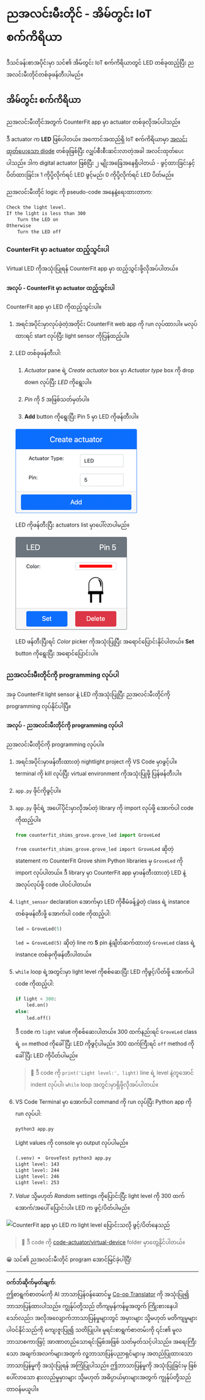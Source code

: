 <!--
CO_OP_TRANSLATOR_METADATA:
{
  "original_hash": "9c640f93263fd9adbfda920739e09feb",
  "translation_date": "2025-08-28T17:26:53+00:00",
  "source_file": "1-getting-started/lessons/3-sensors-and-actuators/virtual-device-actuator.md",
  "language_code": "my"
}
-->
# ညအလင်းမီးတိုင် - အိမ်တွင်း IoT စက်ကိရိယာ

ဒီသင်ခန်းစာအပိုင်းမှာ သင်၏ အိမ်တွင်း IoT စက်ကိရိယာတွင် LED တစ်ခုထည့်ပြီး ညအလင်းမီးတိုင်တစ်ခုဖန်တီးပါမည်။

## အိမ်တွင်း စက်ကိရိယာ

ညအလင်းမီးတိုင်အတွက် CounterFit app မှာ actuator တစ်ခုလိုအပ်ပါသည်။

ဒီ actuator က **LED** ဖြစ်ပါတယ်။ အကောင်အထည်ရှိ IoT စက်ကိရိယာမှာ [အလင်းထုတ်ပေးသော diode](https://wikipedia.org/wiki/Light-emitting_diode) တစ်ခုဖြစ်ပြီး လျှပ်စီးစီးဆင်းလာတဲ့အခါ အလင်းထုတ်ပေးပါသည်။ ဒါက digital actuator ဖြစ်ပြီး ၂ မျိုးအခြေအနေရှိပါတယ် - ဖွင့်ထားခြင်းနှင့် ပိတ်ထားခြင်း။ 1 ကိုပို့လိုက်ရင် LED ဖွင့်မည်၊ 0 ကိုပို့လိုက်ရင် LED ပိတ်မည်။

ညအလင်းမီးတိုင် logic ကို pseudo-code အနေနဲ့ရေးထားတာက:

```output
Check the light level.
If the light is less than 300
    Turn the LED on
Otherwise
    Turn the LED off
```

### CounterFit မှာ actuator ထည့်သွင်းပါ

Virtual LED ကိုအသုံးပြုရန် CounterFit app မှာ ထည့်သွင်းဖို့လိုအပ်ပါတယ်။

#### အလုပ် - CounterFit မှာ actuator ထည့်သွင်းပါ

CounterFit app မှာ LED ကိုထည့်သွင်းပါ။

1. အရင်အပိုင်းမှာလုပ်ခဲ့တဲ့အတိုင်း CounterFit web app ကို run လုပ်ထားပါ။ မလုပ်ထားရင် start လုပ်ပြီး light sensor ကိုပြန်ထည့်ပါ။

1. LED တစ်ခုဖန်တီးပါ:

    1. *Actuator* pane ရဲ့ *Create actuator* box မှာ *Actuator type* box ကို drop down လုပ်ပြီး *LED* ကိုရွေးပါ။

    1. *Pin* ကို *5* အဖြစ်သတ်မှတ်ပါ။

    1. **Add** button ကိုရွေးပြီး Pin 5 မှာ LED ကိုဖန်တီးပါ။

    ![LED settings](../../../../../translated_images/counterfit-create-led.ba9db1c9b8c622a635d6dfae5cdc4e70c2b250635bd4f0601c6cf0bd22b7ba46.my.png)

    LED ကိုဖန်တီးပြီး actuators list မှာပေါ်လာပါမည်။

    ![LED created](../../../../../translated_images/counterfit-led.c0ab02de6d256ad84d9bad4d67a7faa709f0ea83e410cfe9b5561ef0cef30b1c.my.png)

    LED ဖန်တီးပြီးရင် *Color* picker ကိုအသုံးပြုပြီး အရောင်ပြောင်းနိုင်ပါတယ်။ **Set** button ကိုရွေးပြီး အရောင်ပြောင်းပါ။

### ညအလင်းမီးတိုင်ကို programming လုပ်ပါ

အခု CounterFit light sensor နဲ့ LED ကိုအသုံးပြုပြီး ညအလင်းမီးတိုင်ကို programming လုပ်နိုင်ပါပြီ။

#### အလုပ် - ညအလင်းမီးတိုင်ကို programming လုပ်ပါ

ညအလင်းမီးတိုင်ကို programming လုပ်ပါ။

1. အရင်အပိုင်းမှာဖန်တီးထားတဲ့ nightlight project ကို VS Code မှာဖွင့်ပါ။ terminal ကို kill လုပ်ပြီး virtual environment ကိုအသုံးပြုဖို့ ပြန်ဖန်တီးပါ။

1. `app.py` ဖိုင်ကိုဖွင့်ပါ။

1. `app.py` ဖိုင်ရဲ့ အပေါ်ပိုင်းမှာလိုအပ်တဲ့ library ကို import လုပ်ဖို့ အောက်ပါ code ကိုထည့်ပါ။

    ```python
    from counterfit_shims_grove.grove_led import GroveLed
    ```

    `from counterfit_shims_grove.grove_led import GroveLed` ဆိုတဲ့ statement က CounterFit Grove shim Python libraries မှ `GroveLed` ကို import လုပ်ပါတယ်။ ဒီ library မှာ CounterFit app မှာဖန်တီးထားတဲ့ LED နဲ့အလုပ်လုပ်ဖို့ code ပါဝင်ပါတယ်။

1. `light_sensor` declaration အောက်မှာ LED ကိုစီမံခန့်ခွဲတဲ့ class ရဲ့ instance တစ်ခုဖန်တီးဖို့ အောက်ပါ code ကိုထည့်ပါ:

    ```python
    led = GroveLed(5)
    ```

    `led = GroveLed(5)` ဆိုတဲ့ line က **5** pin နဲ့ချိတ်ဆက်ထားတဲ့ `GroveLed` class ရဲ့ instance တစ်ခုကိုဖန်တီးပါတယ်။

1. `while` loop ရဲ့အတွင်းမှာ light level ကိုစစ်ဆေးပြီး LED ကိုဖွင့်/ပိတ်ဖို့ အောက်ပါ code ကိုထည့်ပါ:

    ```python
    if light < 300:
        led.on()
    else:
        led.off()
    ```

    ဒီ code က `light` value ကိုစစ်ဆေးပါတယ်။ 300 ထက်နည်းရင် `GroveLed` class ရဲ့ `on` method ကိုခေါ်ပြီး LED ကိုဖွင့်ပါမည်။ 300 ထက်ကြီးရင် `off` method ကိုခေါ်ပြီး LED ကိုပိတ်ပါမည်။

    > 💁 ဒီ code ကို `print('Light level:', light)` line ရဲ့ level နဲ့တူအောင် indent လုပ်ပါ၊ `while` loop အတွင်းမှာရှိဖို့လိုအပ်ပါတယ်။

1. VS Code Terminal မှာ အောက်ပါ command ကို run လုပ်ပြီး Python app ကို run လုပ်ပါ:

    ```sh
    python3 app.py
    ```

    Light values ကို console မှာ output လုပ်ပါမည်။

    ```output
    (.venv) ➜  GroveTest python3 app.py 
    Light level: 143
    Light level: 244
    Light level: 246
    Light level: 253
    ```

1. *Value* သို့မဟုတ် *Random* settings ကိုပြောင်းပြီး light level ကို 300 ထက်အောက်/အပေါ် ပြောင်းပါ။ LED က ဖွင့်/ပိတ်ပါမည်။

![CounterFit app မှာ LED က light level ပြောင်းသလို ဖွင့်/ပိတ်နေသည်](../../../../../images/virtual-device-running-assignment-1-1.gif)

> 💁 ဒီ code ကို [code-actuator/virtual-device](../../../../../1-getting-started/lessons/3-sensors-and-actuators/code-actuator/virtual-device) folder မှာတွေ့နိုင်ပါတယ်။

😀 သင်၏ ညအလင်းမီးတိုင် program အောင်မြင်ခဲ့ပါပြီ!

---

**ဝက်ဘ်ဆိုက်မှတ်ချက်**:  
ဤစာရွက်စာတမ်းကို AI ဘာသာပြန်ဝန်ဆောင်မှု [Co-op Translator](https://github.com/Azure/co-op-translator) ကို အသုံးပြု၍ ဘာသာပြန်ထားပါသည်။ ကျွန်ုပ်တို့သည် တိကျမှန်ကန်မှုအတွက် ကြိုးစားနေပါသော်လည်း၊ အလိုအလျောက်ဘာသာပြန်မှုများတွင် အမှားများ သို့မဟုတ် မတိကျမှုများ ပါဝင်နိုင်သည်ကို ကျေးဇူးပြု၍ သတိပြုပါ။ မူရင်းစာရွက်စာတမ်းကို ၎င်း၏ မူလဘာသာစကားဖြင့် အာဏာတည်သောရင်းမြစ်အဖြစ် သတ်မှတ်သင့်ပါသည်။ အရေးကြီးသော အချက်အလက်များအတွက် လူ့ဘာသာပြန်ပညာရှင်များမှ အတည်ပြုထားသော ဘာသာပြန်မှုကို အသုံးပြုရန် အကြံပြုပါသည်။ ဤဘာသာပြန်မှုကို အသုံးပြုခြင်းမှ ဖြစ်ပေါ်လာသော နားလည်မှုမှားများ သို့မဟုတ် အဓိပ္ပာယ်မှားများအတွက် ကျွန်ုပ်တို့သည် တာဝန်မယူပါ။